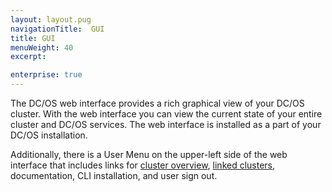 ```yaml
---
layout: layout.pug
navigationTitle:  GUI
title: GUI
menuWeight: 40
excerpt:

enterprise: true
---
```


The DC/OS web interface provides a rich graphical view of your DC/OS cluster. With the web interface you can view the current state of your entire cluster and DC/OS services. The web interface is installed as a part of your DC/OS installation.

Additionally, there is a User Menu on the upper-left side of the web interface that includes links for [cluster overview](/1.11/gui/cluster), [linked clusters](/1.11/administering-clusters/multiple-clusters/cluster-links), documentation, CLI installation, and user sign out.
